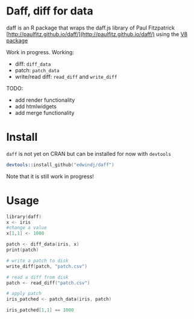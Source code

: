 # Daff, diff for data

daff is an R package that wraps the daff.js library of Paul Fitzpatrick [http://paulfitz.github.io/daff/](http://paulfitz.github.io/daff/) using the [V8 package](https://github.com/jeroenooms/v8)

Work in progress.
Working:

- diff: `diff_data`
- patch: `patch_data`
- write/read diff: `read_diff` and `write_diff`

TODO:

- add render functionality
- add htmlwidgets
- add merge functionality

# Install

`daff` is not yet on CRAN but can be installed for now with `devtools`

```S
devtools::install_github("edwindj/daff")
```
Note that it is still work in progress!

# Usage

```S
library(daff)
x <- iris
#change a value
x[1,1] <- 1000

patch <- diff_data(iris, x)
print(patch)

# write a patch to disk
write_diff(patch, "patch.csv")

# read a diff from disk
patch <- read_diff("patch.csv")

# apply patch
iris_patched <- patch_data(iris, patch)

iris_patched[1,1] == 1000
```
